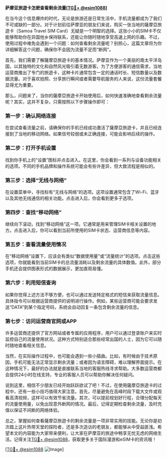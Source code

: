 **萨摩亚旅遊卡怎麽查看剩余流量[[TG💪+ @esim1088](https://t.me/s/esim1088)]**

在当今这个信息爆炸的时代，无论是旅游还是日常生活中，手机流量都成为了我们不可或缺的一部分。对于计划前往萨摩亚的朋友们来说，购买一张当地的薩摩亞旅遊卡（Samoa Travel SIM Card）无疑是一个明智的选择。这张小小的SIM卡不仅能够帮助你在异国他乡保持联系，还能让你随时随地享受高速上网的乐趣。不过，使用过程中难免会遇到一个问题：如何查看剩余流量呢？别担心，这篇文章将为你详细解答这个问题，确保你不会因为流量不足而“断网”。

首先，我们需要了解薩摩亞旅遊卡的基本情况。萨摩亚作为一个美丽的南太平洋岛国，以其独特的文化和自然风光吸引着无数游客。为了方便游客的通信需求，当地运营商推出了专门的旅遊卡，这种卡片通常包含一定的通话时长、短信数量以及数据流量。对于喜欢拍照、分享旅行瞬间或者需要导航服务的人来说，这份流量套餐显得尤为重要。

那么，问题来了，当你的薩摩亞旅遊卡开始使用后，如何快速准确地查看剩余流量呢？其实，这并不复杂，只需按照以下步骤操作即可：

### **第一步：确认网络连接**
在尝试查看流量之前，请确保你的手机已经成功激活了薩摩亞旅遊卡，并且已经连接到了当地的移动网络。如果信号较弱或未正确连接，可能会影响后续的操作。

### **第二步：打开手机设置**
找到你手机上的“设置”图标并点击进入。在这里，你会看到一系列与设备功能相关的选项。不同的手机品牌和操作系统可能会有些许差异，但大致流程是相似的。

### **第三步：选择“无线与网络”**
在设置菜单中，寻找标有“无线与网络”的选项。这项设置通常包含了Wi-Fi、蓝牙以及其他无线通信的相关功能。点击进入后，你会看到更多子选项。

### **第四步：查找“移动网络”**
继续向下滚动，找到“移动网络”这一项。它通常是用来管理SIM卡相关设置的地方。点击进入后，你可以看到当前所使用的SIM卡状态、运营商信息等内容。

### **第五步：查看流量使用情况**
在“移动网络”设置下，应该会有类似“数据使用量”或“流量统计”的选项。点击这些选项，你就能看到当前SIM卡的总流量消耗以及剩余流量的具体数值。此外，部分手机还会提供图表形式的数据展示，更加直观易懂。

### **第六步：利用短信查询**
如果你觉得上述方法不够方便，也可以通过发送特定格式的短信来获取流量信息。具体指令可以根据运营商提供的说明进行操作。例如，某些运营商可能会要求发送“DATA”到某个指定号码，系统会自动回复一条包含剩余流量的信息。

### **第七步：访问运营商官网或APP**
许多运营商还提供了官方网站或者专属的应用程序，用户可以通过登录账户来实时监控自己的流量使用状况。这种方式特别适合那些经常出国的人士，因为它可以随时随地查看相关信息。

当然，在实际操作过程中，也可能会遇到一些小插曲。比如，有时候由于技术原因，手机可能无法正常显示剩余流量；或者因为语言障碍，难以理解界面提示。在这种情况下，最好的办法就是直接联系当地的客服热线寻求帮助。大多数运营商都会提供24小时在线支持，专业的客服人员可以帮助你解决任何疑问。

说到这里，相信不少朋友已经开始跃跃欲试了吧！不过，在使用薩摩亞旅遊卡的过程中，还有一些小技巧值得大家注意。首先，尽量避免在高峰时段下载大文件或观看高清视频，这样可以有效节省流量。其次，可以提前规划好行程，合理分配每天的流量使用量，以免出现意外断网的情况。最后，记得定期检查剩余流量，及时充值以保证不间断的网络体验。

总之，掌握如何查看薩摩亞旅遊卡的剩余流量是一项非常实用的技能。无论你是初次踏上这片热带天堂的探险者，还是多次造访的老朋友，都能够从中受益匪浅。希望本文的内容能为大家带来便利，让大家在萨摩亚的旅途中畅享无忧无虑的网络生活。记得关注[TG💪+ @esim1088](https://t.me/s/esim1088)，获取更多关于国际漫游和eSIM卡的资讯哦！

[[TG💪+ @esim1088](https://t.me/s/esim1088) ![Image](https://i.postimg.cc/4NQfJmqS/Snipaste-2025-05-13-00-14-12.png)]